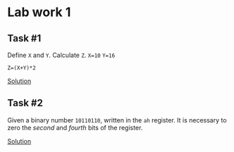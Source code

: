 # Lab work 1

## Task #1

Define ```X``` and ```Y```. Calculate ```Z```.
```X=10```
```Y=16```

```Z=(X+Y)*2```

[Solution](./1.ASM)

## Task #2

Given a binary number ```10110110```, written in the ```ah``` register. It is necessary to zero the _second_ and _fourth_ bits of the register.

[Solution](./2.ASM)